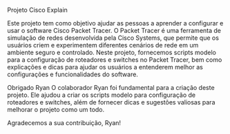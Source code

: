 Projeto Cisco Explain

Este projeto tem como objetivo ajudar as pessoas a aprender a configurar e usar o software Cisco Packet Tracer. 
O Packet Tracer é uma ferramenta de simulação de redes desenvolvida pela Cisco Systems, que permite que os usuários criem 
e experimentem diferentes cenários de rede em um ambiente seguro e controlado.
Neste projeto, fornecemos scripts modelo para a configuração de roteadores e switches no Packet Tracer, bem como explicações e dicas
para ajudar os usuários a entenderem melhor as configurações e funcionalidades do software.

Obrigado Ryan
O colaborador Ryan foi fundamental para a criação deste projeto. Ele ajudou a criar os scripts modelo para configuração de roteadores e switches,
além de fornecer dicas e sugestões valiosas para melhorar o projeto como um todo.

Agradecemos a sua contribuição, Ryan!
